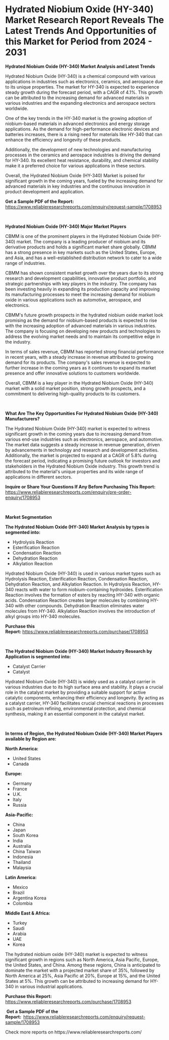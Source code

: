 <p><h1>Hydrated Niobium Oxide (HY-340) Market Research Report Reveals The Latest Trends And Opportunities of this Market for Period from 2024 - 2031</h1></p><p><strong>Hydrated Niobium Oxide (HY-340) Market Analysis and Latest Trends</strong></p>
<p><p>Hydrated Niobium Oxide (HY-340) is a chemical compound with various applications in industries such as electronics, ceramics, and aerospace due to its unique properties. The market for HY-340 is expected to experience steady growth during the forecast period, with a CAGR of 4.1%. This growth can be attributed to the increasing demand for advanced materials in various industries and the expanding electronics and aerospace sectors worldwide.</p><p>One of the key trends in the HY-340 market is the growing adoption of niobium-based materials in advanced electronics and energy storage applications. As the demand for high-performance electronic devices and batteries increases, there is a rising need for materials like HY-340 that can enhance the efficiency and longevity of these products.</p><p>Additionally, the development of new technologies and manufacturing processes in the ceramics and aerospace industries is driving the demand for HY-340. Its excellent heat resistance, durability, and chemical stability make it a preferred choice for various applications in these sectors.</p><p>Overall, the Hydrated Niobium Oxide (HY-340) Market is poised for significant growth in the coming years, fueled by the increasing demand for advanced materials in key industries and the continuous innovation in product development and application.</p></p>
<p><strong>Get a Sample PDF of the Report:&nbsp;</strong> <a href="https://www.reliableresearchreports.com/enquiry/request-sample/1708953">https://www.reliableresearchreports.com/enquiry/request-sample/1708953</a></p>
<p>&nbsp;</p>
<p><strong>Hydrated Niobium Oxide (HY-340) Major Market Players</strong></p>
<p><p>CBMM is one of the prominent players in the Hydrated Niobium Oxide (HY-340) market. The company is a leading producer of niobium and its derivative products and holds a significant market share globally. CBMM has a strong presence in key markets such as the United States, Europe, and Asia, and has a well-established distribution network to cater to a wide range of industries.</p><p>CBMM has shown consistent market growth over the years due to its strong research and development capabilities, innovative product portfolio, and strategic partnerships with key players in the industry. The company has been investing heavily in expanding its production capacity and improving its manufacturing processes to meet the increasing demand for niobium oxide in various applications such as automotive, aerospace, and electronics.</p><p>CBMM's future growth prospects in the hydrated niobium oxide market look promising as the demand for niobium-based products is expected to rise with the increasing adoption of advanced materials in various industries. The company is focusing on developing new products and technologies to address the evolving market needs and to maintain its competitive edge in the industry.</p><p>In terms of sales revenue, CBMM has reported strong financial performance in recent years, with a steady increase in revenue attributed to growing demand for its products. The company's sales revenue is expected to further increase in the coming years as it continues to expand its market presence and offer innovative solutions to customers worldwide.</p><p>Overall, CBMM is a key player in the Hydrated Niobium Oxide (HY-340) market with a solid market position, strong growth prospects, and a commitment to delivering high-quality products to its customers.</p></p>
<p>&nbsp;</p>
<p><strong>What Are The Key Opportunities For Hydrated Niobium Oxide (HY-340) Manufacturers?</strong></p>
<p><p>The Hydrated Niobium Oxide (HY-340) market is expected to witness significant growth in the coming years due to increasing demand from various end-use industries such as electronics, aerospace, and automotive. The market data suggests a steady increase in revenue generation, driven by advancements in technology and research and development activities. Additionally, the market is projected to expand at a CAGR of 5.8% during the forecast period, indicating a promising future outlook for investors and stakeholders in the Hydrated Niobium Oxide industry. This growth trend is attributed to the material's unique properties and its wide range of applications in different sectors.</p></p>
<p><strong>Inquire or Share Your Questions If Any Before Purchasing This Report:</strong> <a href="https://www.reliableresearchreports.com/enquiry/pre-order-enquiry/1708953">https://www.reliableresearchreports.com/enquiry/pre-order-enquiry/1708953</a></p>
<p>&nbsp;</p>
<p><strong>Market Segmentation</strong></p>
<p><strong>The Hydrated Niobium Oxide (HY-340) Market Analysis by types is segmented into:</strong></p>
<p><ul><li>Hydrolysis Reaction</li><li>Esterification Reaction</li><li>Condensation Reaction</li><li>Dehydration Reaction</li><li>Alkylation Reaction</li></ul></p>
<p><p>Hydrated Niobium Oxide (HY-340) is used in various market types such as Hydrolysis Reaction, Esterification Reaction, Condensation Reaction, Dehydration Reaction, and Alkylation Reaction. In Hydrolysis Reaction, HY-340 reacts with water to form niobium-containing hydroxides. Esterification Reaction involves the formation of esters by reacting HY-340 with organic acids. Condensation Reaction creates larger molecules by combining HY-340 with other compounds. Dehydration Reaction eliminates water molecules from HY-340. Alkylation Reaction involves the introduction of alkyl groups into HY-340 molecules.</p></p>
<p><strong>Purchase this Report:&nbsp;</strong><a href="https://www.reliableresearchreports.com/purchase/1708953">https://www.reliableresearchreports.com/purchase/1708953</a></p>
<p>&nbsp;</p>
<p><strong>The Hydrated Niobium Oxide (HY-340) Market Industry Research by Application is segmented into:</strong></p>
<p><ul><li>Catalyst Carrier</li><li>Catalyst</li></ul></p>
<p><p>Hydrated Niobium Oxide (HY-340) is widely used as a catalyst carrier in various industries due to its high surface area and stability. It plays a crucial role in the catalyst market by providing a suitable support for active catalytic components, enhancing their efficiency and longevity. By acting as a catalyst carrier, HY-340 facilitates crucial chemical reactions in processes such as petroleum refining, environmental protection, and chemical synthesis, making it an essential component in the catalyst market.</p></p>
<p>&nbsp;</p>
<p><strong>In terms of Region, the Hydrated Niobium Oxide (HY-340) Market Players available by Region are:</strong></p>
<p>
    <p> <strong> North America: </strong>
        <ul>
            <li>United States</li>
            <li>Canada</li>
        </ul>
        </p> 
    <p> <strong> Europe: </strong>
        <ul>
            <li>Germany</li>
            <li>France</li>
            <li>U.K.</li>
            <li>Italy</li>
            <li>Russia</li>
        </ul>
        </p> 
    <p> <strong> Asia-Pacific: </strong>
        <ul>
            <li>China</li>
            <li>Japan</li>
            <li>South Korea</li>
            <li>India</li>
            <li>Australia</li>
            <li>China Taiwan</li>
            <li>Indonesia</li>
            <li>Thailand</li>
            <li>Malaysia</li>
        </ul>
        </p> 
    <p> <strong> Latin America: </strong>
        <ul>
            <li>Mexico</li>
            <li>Brazil</li>
            <li>Argentina Korea</li>
            <li>Colombia</li>
        </ul>
        </p> 
    <p> <strong> Middle East & Africa: </strong>
        <ul>
            <li>Turkey</li>
            <li>Saudi</li>
            <li>Arabia</li>
            <li>UAE</li>
            <li>Korea</li>
        </ul>
    </p>
    </p>
<p><p>The hydrated niobium oxide (HY-340) market is expected to witness significant growth in regions such as North America, Asia Pacific, Europe, the United States, and China. Among these regions, China is anticipated to dominate the market with a projected market share of 35%, followed by North America at 25%, Asia Pacific at 20%, Europe at 15%, and the United States at 5%. This growth can be attributed to increasing demand for HY-340 in various industrial applications.</p></p>
<p><strong>Purchase this Report: </strong><a href="https://www.reliableresearchreports.com/purchase/1708953">https://www.reliableresearchreports.com/purchase/1708953</a></p>
<p>&nbsp;<strong>Get a Sample PDF of the Report:&nbsp;&nbsp;</strong><a href="https://www.reliableresearchreports.com/enquiry/request-sample/1708953">https://www.reliableresearchreports.com/enquiry/request-sample/1708953</a></p>
<p><strong></strong></p>
<p>Check more reports on https://www.reliableresearchreports.com/</p>